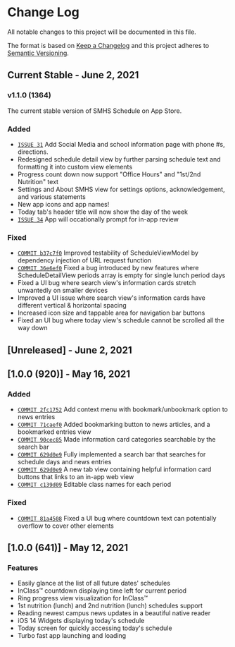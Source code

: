 # Change Log
All notable changes to this project will be documented in this file.
 
The format is based on [Keep a Changelog](http://keepachangelog.com/)
and this project adheres to [Semantic Versioning](http://semver.org/).



## Current Stable - June 2, 2021
 ### v1.1.0 (1364)
The current stable version of SMHS Schedule on App Store.

### Added
- [`ISSUE 31`](https://github.com/jevonmao/SMHS-Schedule/issues/31) Add Social Media and school information page with phone #s, directions.
- Redesigned schedule detail view by further parsing schedule text and formatting it into custom view elements
- Progress count down now support "Office Hours" and "1st/2nd Nutrition" text
- Settings and About SMHS view for settings options, acknowledgement, and various statements
- New app icons and app names!
- Today tab's header title will now show the day of the week
- [`ISSUE 34`](https://github.com/jevonmao/SMHS-Schedule/issues/34) App will occationally prompt for in-app review

### Fixed
- [`COMMIT b37c7f0`](https://github.com/jevonmao/SMHS-Schedule/commit/b37c7f0b7f687c705c4182ccd2e3baf4772e7c76) Improved testability of ScheduleViewModel by dependency injection of URL request function
- [`COMMIT 36e6ef0`](https://github.com/jevonmao/SMHS-Schedule/commit/36e6ef083055d289a7781c4ed968d4fbebb77344) Fixed a bug introduced by new features where ScheduleDetailView periods array is empty for single lunch period days
- Fixed a UI bug where search view's information cards stretch unwantedly on smaller devices
- Improved a UI issue where search view's information cards have different vertical & horizontal spacing
- Increased icon size and tappable area for navigation bar buttons
- Fixed an UI bug where today view's schedule cannot be scrolled all the way down


## [Unreleased] - June 2, 2021


## [1.0.0 (920)] - May 16, 2021
### Added
- [`COMMIT 2fc1752`](https://github.com/jevonmao/SMHS-Schedule/commit/2fc1752736b00a7390f7662b4bae112c13629d64) Add context menu with bookmark/unbookmark option to news entries
- [`COMMIT 71caef0`](https://github.com/jevonmao/SMHS-Schedule/commit/71caef0007b867dc1ea81c5881bf85128fc9f524) Added bookmarking button to news articles, and a bookmarked entries view
- [`COMMIT 90cec85`](https://github.com/jevonmao/SMHS-Schedule/commit/90cec8521fcc7dafcacbe5cab17cdb8a2e2de4c9) Made information card categories searchable by the search bar
- [`COMMIT 629d0e9`](https://github.com/jevonmao/SMHS-Schedule/commit/629d0e97e88fad6c47520d92d96b910fb29959a2) Fully implemented a search bar that searches for schedule days and news entries
- [`COMMIT 629d0e9`](https://github.com/jevonmao/SMHS-Schedule/commit/629d0e97e88fad6c47520d92d96b910fb29959a2) A new tab view containing helpful information card buttons that links to an in-app web view
- [`COMMIT c139d09`](https://github.com/jevonmao/SMHS-Schedule/commit/c139d09c110c4c05f818382a98d22149a2a7bc8e) Editable class names for each period

### Fixed
- [`COMMIT 81a4508`](https://github.com/jevonmao/SMHS-Schedule/commit/81a450886d4195e1c80078ac9f1f16936c085924) Fixed a UI bug where countdown text can potentially overflow to cover other elements

## [1.0.0 (641)] - May 12, 2021

### Features
- Easily glance at the list of all future dates' schedules
- InClass™ countdown displaying time left for current period
- Ring progress view visualization for InClass™
- 1st nutrition (lunch) and 2nd nutrition (lunch) schedules support
- Reading newest campus news updates in a beautiful native reader
- iOS 14 Widgets displaying today's schedule
- Today screen for quickly accessing today's schedule
- Turbo fast app launching and loading
